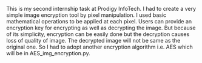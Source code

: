 This is my second internship task at Prodigy InfoTech. I had to create a very simple image encryption tool by pixel manipulation. I used basic mathematical operations to be applied at each pixel. Users can provide an encryption key for encrypting as well as decrypting the image.
But because of its simplicity, encryption can be easily done but the decryption causes loss of quality of image. The decrypted image will not be same as the original one. So I had to adopt another encryption algorithm i.e. AES which will be in AES_img_encryption.py.
